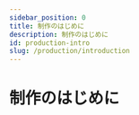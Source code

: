 ```yaml
---
sidebar_position: 0
title: 制作のはじめに
description: 制作のはじめに
id: production-intro
slug: /production/introduction
---
```


# 制作のはじめに


